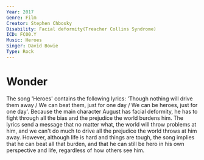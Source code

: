 ```yaml
---
Year: 2017
Genre: Film
Creator: Stephen Chbosky
Disability: Facial deformity(Treacher Collins Syndrome)
ICD: FC00.Y
Music: Heroes
Singer: David Bowie
Type: Rock
---
```


# Wonder

The song 'Heroes' contains the following lyrics: 'Though nothing will drive them away / We can beat them, just for one day / We can be heroes, just for one day'. Because the main character August has facial deformity, he has to fight through all the bias and the prejudice the world burdens him. The lyrics send a message that no matter what, the world will throw problems at him, and we can't do much to drive all the prejudice the world throws at him away. However, although life is hard and things are tough, the song implies that he can beat all that burden, and that he can still be hero in his own perspective and life, regardless of how others see him.
